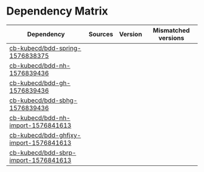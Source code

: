# Dependency Matrix

Dependency | Sources | Version | Mismatched versions
---------- | ------- | ------- | -------------------
[cb-kubecd/bdd-spring-1576838375](https://github.com/cb-kubecd/bdd-spring-1576838375.git) |  | []() | 
[cb-kubecd/bdd-nh-1576839436](https://github.com/cb-kubecd/bdd-nh-1576839436.git) |  | []() | 
[cb-kubecd/bdd-gh-1576839436](https://github.com/cb-kubecd/bdd-gh-1576839436.git) |  | []() | 
[cb-kubecd/bdd-sbhg-1576839436](https://github.com/cb-kubecd/bdd-sbhg-1576839436.git) |  | []() | 
[cb-kubecd/bdd-nh-import-1576841613](https://github.com/cb-kubecd/bdd-nh-import-1576841613.git) |  | []() | 
[cb-kubecd/bdd-ghfjxy-import-1576841613](https://github.com/cb-kubecd/bdd-ghfjxy-import-1576841613.git) |  | []() | 
[cb-kubecd/bdd-sbrp-import-1576841613](https://github.com/cb-kubecd/bdd-sbrp-import-1576841613.git) |  | []() | 
